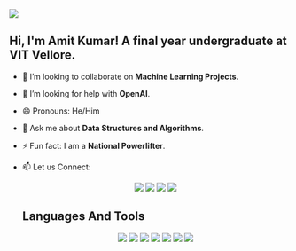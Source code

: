 <img src="https://miro.medium.com/max/1360/1*IRGHmiGsa16stedQvIaZfw.gif">
<!-- <img src="https://github.com/ABSphreak/ABSphreak/blob/master/gifs/Hi.gif" width="30px">  -->

## Hi, I'm Amit Kumar! A final year undergraduate at VIT Vellore.

<!-- - 🔭 I’m currently working on **[IIITV Alumni Portal](https://github.com/iiitv/alumni-portal)**. -->
- 👯 I’m looking to collaborate on **Machine Learning Projects**.
- 🤔 I’m looking for help with **OpenAI**.
- 😄 Pronouns: He/Him
- 💬 Ask me about **Data Structures and Algorithms**.
- ⚡ Fun fact: I am a **National Powerlifter**.
- 📫 Let us Connect: 
  <p align='center'>
  <a href="mailto:amitkumarwork.io@gmail.com"><img src="https://img.shields.io/badge/gmail-%23D14836.svg?&style=for-the-badge&logo=gmail&logoColor=white" /></a>
  <a href="https://www.linkedin.com/in/amitkumar0501/"><img src="https://img.shields.io/badge/linkedin-%230077B5.svg?&style=for-the-badge&logo=linkedin&logoColor=white" /></a>
  <a href="https://github.com/Amdev-5"><img src="https://img.shields.io/badge/github-black.svg?&style=for-the-badge&logo=github&logoColor=white" /></a> 
  <a href="https://leetcode.com/hitman_45/"><img src="https://leetcode.com/_next/static/images/logo-dark-c96c407d175e36c81e236fcfdd682a0b.png"></a>
  
  
  <summary><h2>Languages And Tools</h2></summary>
  <p align="center">
    <img src="https://img.shields.io/badge/c-%2300599C.svg?style=for-the-badge&logo=c&logoColor=white"></img>
    <img src="https://img.shields.io/badge/c++-%2300599C.svg?style=for-the-badge&logo=c%2B%2B&logoColor=white"></img>
    <img src="https://www.python.org/static/img/python-logo@2x.png"></img>
    <img src="https://img.shields.io/badge/html5-%23E34F26.svg?style=for-the-badge&logo=html5&logoColor=white"></img>
    <img src="https://img.shields.io/badge/css3-%231572B6.svg?style=for-the-badge&logo=css3&logoColor=white"></img>
    <img src="https://img.shields.io/badge/javascript-%23323330.svg?style=for-the-badge&logo=javascript&logoColor=%23F7DF1E"></img>
    <img src="https://img.shields.io/badge/mysql-%2300f.svg?style=for-the-badge&logo=mysql&logoColor=white"></img>

  </p>
<!--   
![Amit Kumar's GitHub stats](https://github-readme-stats.vercel.app/api?username=Amdev-5&count_private=true&show_icons=true&theme=radical)

![Top Langs](https://github-readme-stats.vercel.app/api/top-langs/?username=Amdev-5&layout=compact&count_private=true&langs_count=5&theme=radical)

